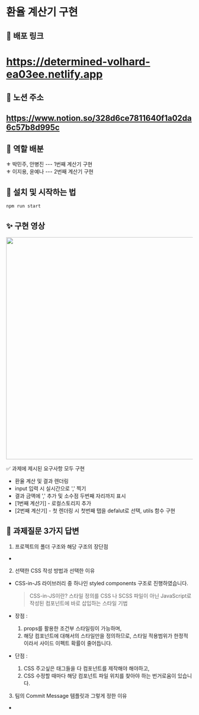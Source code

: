 # 환율 계산기 구현

## 🥽 배포 링크
<h1><a href='https://determined-volhard-ea03ee.netlify.app'>https://determined-volhard-ea03ee.netlify.app</a></h1>

## 🚩 노션 주소
<h2><a href='https://www.notion.so/328d6ce7811640f1a02da6c57b8d995c'>https://www.notion.so/328d6ce7811640f1a02da6c57b8d995c</a></h2>

## 🔮 역할 배분
⚜ 박민주, 안병진 --- 1번째 계산기 구현<br/>
⚜ 이지용, 윤예나 --- 2번째 계산기 구현<br/>

## 🧶 설치 및 시작하는 법

```
npm run start
```

## ✨ 구현 영상

<img src="https://user-images.githubusercontent.com/68722179/151032212-c40e493f-d6c5-4a49-b9b1-3c69a53b3533.gif" width="600" />

✅ 과제에 제시된 요구사항 모두 구현
* 환율 계산 및 결과 렌더링
* input 입력 시 실시간으로 ',' 찍기
* 결과 금액에 ',' 추가 및 소수점 두번째 자리까지 표시
* [1번째 계산기] - 로컬스토리지 추가
* [2번째 계산기] - 첫 렌더링 시 첫번째 탭을 defalut로 선택, utils 함수 구현


## 🚀 과제질문 3가지 답변

1. 프로젝트의 폴더 구조와 해당 구조의 장단점
- 
2. 선택한 CSS 작성 방법과 선택한 이유 
- CSS-in-JS 라이브러리 중 하나인 styled components 구조로 진행하였습니다.
    
    > CSS-in-JS이란? 스타일 정의를 CSS 나 SCSS 파일이 아닌
    JavaScript로 작성된 컴포넌트에 바로 삽입하는 스타일 기법
    
- 장점 :
    1)  props를 활용한 조건부 스타일링이 가능하며,
    2) 해당 컴포넌트에 대해서의 스타일만을 정의하므로, 
    스타일 적용범위가 한정적이라서 사이드 이펙트 확률이 줄어듭니다.
- 단점 :
    1) CSS 주고싶은 태그들을 다 컴포넌트를 제작해야 해야하고,
    2) CSS 수정할 때마다 해당 컴포넌트 파일 위치를 찾아야 하는 번거로움이 있습니다.
    
3. 팀의 Commit Message 템플릿과 그렇게 정한 이유
- 
